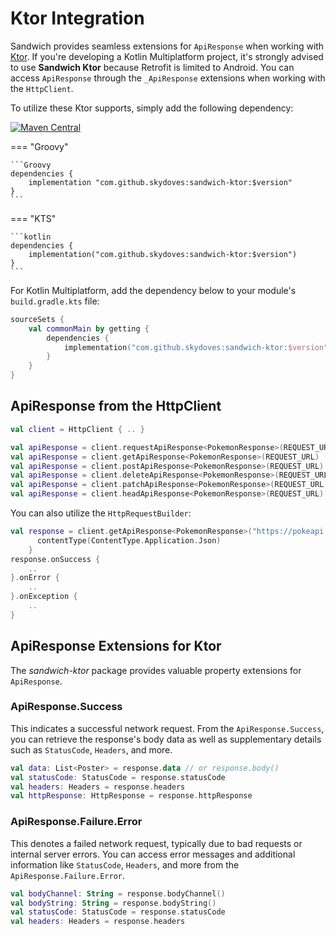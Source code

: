 # Ktor Integration

Sandwich provides seamless extensions for `ApiResponse` when working with [Ktor](https://github.com/ktorio/ktor). If you're developing a Kotlin Multiplatform project, it's strongly advised to use **Sandwich Ktor** because Retrofit is limited to Android. You can access `ApiResponse` through the `_ApiResponse` extensions when working with the `HttpClient`.

To utilize these Ktor supports, simply add the following dependency:

[![Maven Central](https://img.shields.io/maven-central/v/com.github.skydoves/sandwich.svg?label=Maven%20Central)](https://search.maven.org/search?q=g:%22com.github.skydoves%22%20AND%20a:%22sandwich%22)

=== "Groovy"

    ```Groovy
    dependencies {
        implementation "com.github.skydoves:sandwich-ktor:$version"
    }
    ```

=== "KTS"

    ```kotlin
    dependencies {
        implementation("com.github.skydoves:sandwich-ktor:$version")
    }
    ```

For Kotlin Multiplatform, add the dependency below to your module's `build.gradle.kts` file:

```kotlin
sourceSets {
    val commonMain by getting {
        dependencies {
            implementation("com.github.skydoves:sandwich-ktor:$version")
        }
    }
}
```

## ApiResponse from the HttpClient

```kotlin
val client = HttpClient { .. }

val apiResponse = client.requestApiResponse<PokemonResponse>(REQUEST_URL) 
val apiResponse = client.getApiResponse<PokemonResponse>(REQUEST_URL) 
val apiResponse = client.postApiResponse<PokemonResponse>(REQUEST_URL) 
val apiResponse = client.deleteApiResponse<PokemonResponse>(REQUEST_URL) 
val apiResponse = client.patchApiResponse<PokemonResponse>(REQUEST_URL) 
val apiResponse = client.headApiResponse<PokemonResponse>(REQUEST_URL) 
```

You can also utilize the `HttpRequestBuilder`:

```kotlin
val response = client.getApiResponse<PokemonResponse>("https://pokeapi.co/api/v2/pokemon") {
      contentType(ContentType.Application.Json)
    }
response.onSuccess {
    ..
}.onError {
    ..
}.onException {
    ..
}
```

## ApiResponse Extensions for Ktor

The *sandwich-ktor* package provides valuable property extensions for `ApiResponse`.

### ApiResponse.Success

This indicates a successful network request. From the `ApiResponse.Success`, you can retrieve the response's body data as well as supplementary details such as `StatusCode`, `Headers`, and more.

```kotlin
val data: List<Poster> = response.data // or response.body()
val statusCode: StatusCode = response.statusCode
val headers: Headers = response.headers
val httpResponse: HttpResponse = response.httpResponse
```

### ApiResponse.Failure.Error

This denotes a failed network request, typically due to bad requests or internal server errors. You can access error messages and additional information like `StatusCode`, `Headers`, and more from the `ApiResponse.Failure.Error`.

```kotlin
val bodyChannel: String = response.bodyChannel()
val bodyString: String = response.bodyString()
val statusCode: StatusCode = response.statusCode
val headers: Headers = response.headers
```
